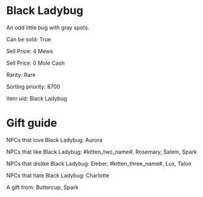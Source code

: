 # Black Ladybug

An odd little bug with gray spots.

Can be sold: True

Sell Price: 4 Mews

Sell Price: 0 Mole Cash

Rarity: Rare

Sorting priority: 8700

Item uid: Black Ladybug

# Gift guide

NPCs that love Black Ladybug: Aurora

NPCs that like Black Ladybug: #kitten_two_name#, Rosemary, Salem, Spark

NPCs that dislike Black Ladybug: Ember, #kitten_three_name#, Lux, Talon

NPCs that hate Black Ladybug: Charlotte

A gift from: Buttercup, Spark